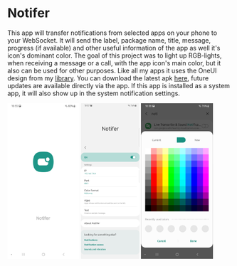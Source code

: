 # Notifer
This app will transfer notifications from selected apps on your phone to your WebSocket. It will send the label, package name, title, message, progress (if available) and other useful information of the app as well it's icon's dominant color. The goal of this project was to light up RGB-lights, when receiving a message or a call, with the app icon's main color, but it also can be used for other purposes. Like all my apps it uses the OneUI design from my [library](https://github.com/Yanndroid/OneUI-Design-Library). You can download the latest apk [here](https://github.com/Yanndroid/Notifer/raw/master/app/release/app-release.apk), future updates are available directly via the app. If this app is installed as a system app, it will also show up in the system notification settings.


<img loading="lazy" src="readme-res/1.png" height="350"/> <img loading="lazy" src="readme-res/2.jpg" height="350"/> <img loading="lazy" src="readme-res/3.png" height="350"/>